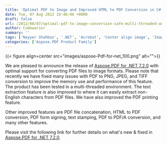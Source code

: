 ```yaml
---
title: 'Optimal PDF to Image and Improved HTML to PDF Conversion in C#'
date: Tue, 07 Aug 2012 19:46:46 +0000
draft: false
url: /2012/08/07/optimal-pdf-to-image-conversion-safe-multi-threaded-and-better-html-to-pdf-conversion/
author: Codewarior
summary: ''
tags: ['Nayyer Shahbaz', '.NET', 'Acrobat', 'Center align image', 'Image stamping', 'Image to PDF', 'JavaScript', 'PDF', 'PNG to Image', 'Text stamping', 'XML to PDF', 'bindPCL', 'product release']
categories: ['Aspose.PDF Product Family']
---
```




{{< figure align=center src="images/aspose-Pdf-for-net_100.png" alt="">}}


We are pleased to announce the release of [Aspose.PDF for .NET 7.2.0][1] with optimal support for converting PDF files to image formats. Please note that recently we have fixed many issues with PDF to PNG, JPEG, and TIFF conversion to improve the memory use and performance of this feature. The product has been tested in a multi-threaded environment. The text extraction feature is also improved to where it can easily extract non-English characters from PDF files. We have also improved the PDF printing feature.

Other improved features are PDF file concatenation, HTML to PDF conversion, PDF form signing, text stamping, PDF to PDF/A conversion, and many other features.

Please visit the following link for further details on what's new & fixed in [Aspose.PDF for .NET 7.2.0][2].




[1]: https://downloads.aspose.com/pdf/net
[2]: https://downloads.aspose.com/pdf/net




